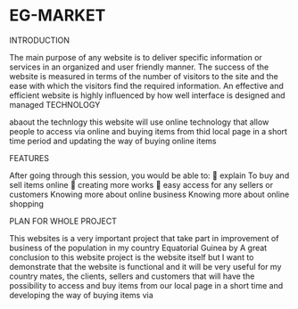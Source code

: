 # EG-MARKET
 INTRODUCTION
 
 
The main purpose of any website is to deliver specific
information or services in an organized and user friendly
manner. The success of the website is measured in terms of
the number of visitors to the site and the ease with which the
visitors find the required information. An effective and efficient
website is highly influenced by how well interface is designed
and managed
TECHNOLOGY

abaout the technlogy this website will use online technology that allow people to access via online and buying items from thid local page in a short time period and updating the way of buying online items

FEATURES


After going through this session, you would be able to:
 explain To buy and sell items online
 creating more works 
 easy access for any sellers or customers
 Knowing more about online business 
 Knowing more about online shopping
 
 PLAN FOR WHOLE PROJECT
 
 
 This websites is a very important project  that take part in improvement of business  of the population in my country Equatorial Guinea by A great conclusion to this  website project is the website itself but I want to  demonstrate that the website is functional and it will be very useful for my country mates, the clients, sellers and customers  that will have the possibility to access and buy items from our local page in a short time and developing the way of buying items  via 
